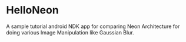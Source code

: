 # HelloNeon
A sample tutorial android NDK app for comparing Neon Architecture for doing various Image Manipulation like Gaussian Blur.


